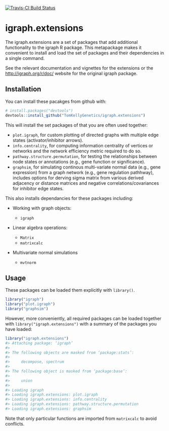[![Travis-CI Build Status](https://travis-ci.org/TomKellyGenetics/igraph.extensions.svg?branch=master)](https://travis-ci.org/TomKellyGenetics/igraph.extensions)

igraph.extensions
=========

The igraph.extensions are a set of packages that add additional functionality to the igraph R package. This metapackage makes it convenient to install and load the set of packages and their dependencies in a single command.

See the relevant documentation and vignettes for the extensions or the http://igraph.org/r/doc/ website for the original igraph package.

Installation
------------

You can install these pacakges from github with:

``` r
# install.packages("devtools")
devtools::install_github("TomKellyGenetics/igraph.extensions")
```

This will install the set packages of that you are often used together:

-   `plot.igraph`, for custom plotting of directed graphs with multiple edge states (activator/inhibitor arrows).
-   `info.centrality`, for computing information centrality of vertices or networks and the network efficiency metric required to do so.
-   `pathway.structure.permutation`, for testing the relationships between node states or annotations (e.g., gene function or significance).
-   `graphsim`, for simulating continous multi-variate normal data (e.g., gene expression) from a graph network (e.g., gene regulation pathhway), includes options for derving sigma matrix from various derived adjacency or distance matrices and negative correlations/covariances for inhibitor edge states.

This also installs dependancies for these packages including:

-   Working with graph objects:

    -   `igraph`

-   Linear algebra operations:

    -   `Matrix`
    -   `matrixcalc`

-   Multivariate normal simulations

    -   `mvtnorm`

Usage
-----

These packages can be loaded them explicitly with `library()`.

```r
library("igraph")
library("plot.igraph")
library("graphsim")
```

However, more conveniently, all required packages can be loaded together with `library("igraph.extensions")` with a summary of the packages you have loaded:

``` r
library("igraph.extensions")
#> Attaching package: ‘igraph’
#> 
#> The following objects are masked from ‘package:stats’:
#> 
#>     decompose, spectrum
#> 
#> The following object is masked from ‘package:base’:
#> 
#>     union
#> 
#> Loading igraph
#> Loading igraph.extensions: plot.igraph
#> Loading igraph.extensions: info.centrality
#> Loading igraph.extensions: pathway.structure.permutation
#> Loading igraph.extensions: graphsim
```

Note that only particular functions are imported from `matrixcalc` to avoid conflicts.
